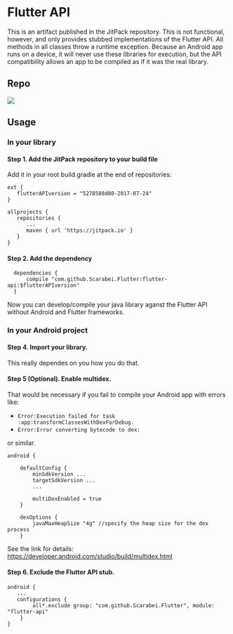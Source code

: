 # Flutter API

This is an artifact published in the JitPack repository. This is not functional, however, and only provides stubbed implementations of the Flutter API. All methods in all classes throw a runtime exception. Because an Android app runs on a device, it will never use these libraries for execution, but the API compatibility allows an app to be compiled as if it was the real library.

## Repo
[![](https://jitpack.io/v/Scarabei/Flutter.svg)](https://jitpack.io/#Scarabei/Flutter)

## Usage

### In your library

#### Step 1. Add the JitPack repository to your build file

Add it in your root build.gradle at the end of repositories:

```	
ext {
   flutterAPIversion = "5278588d80-2017-07-24"
}

allprojects {
   repositories {
      ...
      maven { url 'https://jitpack.io' }
   }
}
```

#### Step 2. Add the dependency

```
  dependencies {
      compile "com.github.Scarabei.Flutter:flutter-api:$flutterAPIversion"
  }
```
Now you can develop/compile your java library aganst the Flutter API without Android and Flutter frameworks.

### In your Android project

#### Step 4. Import your library.

This really dependes on you how you do that.

#### Step 5 (Optional). Enable multidex.
That would be necessary if you fail to compile your Android app with errors like:
 - ```Error:Execution failed for task :app:transformClassesWithDexForDebug.```
 - ```Error:Error converting bytecode to dex:```

or similar. 

```
android {
    
    defaultConfig {
        minSdkVersion ...
        targetSdkVersion ...
        ...

        multiDexEnabled = true
    }

    dexOptions {
        javaMaxHeapSize "4g" //specify the heap size for the dex process
    }
```

See the link for details: https://developer.android.com/studio/build/multidex.html

#### Step 6. Exclude the Flutter API stub.

```
android {
   ...
   configurations {
        all*.exclude group: "com.github.Scarabei.Flutter", module: "flutter-api"
    }
}
```
